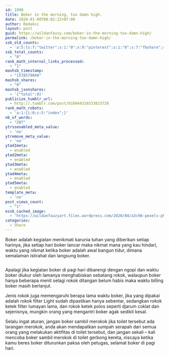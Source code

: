 ```yaml
---
id: 1990
title: Boker in the morning, too damn high.
date: 2020-01-08T08:02:22+07:00
author: Redaksi
layout: post
guid: https://wildanfauzy.com/boker-in-the-morning-too-damn-high/
permalink: /boker-in-the-morning-too-damn-high/
ssb_old_counts:
  - 'a:5:{s:7:"twitter";s:1:"0";s:9:"pinterest";s:1:"0";s:7:"fbshare";s:1:"0";s:6:"reddit";s:1:"0";s:6:"tumblr";s:1:"0";}'
ssb_total_counts:
  - "0"
rank_math_internal_links_processed:
  - "1"
mashsb_timestamp:
  - "1578579040"
mashsb_shares:
  - "0"
mashsb_jsonshares:
  - '{"total":0}'
publicize_tumblr_url:
  - http://.tumblr.com/post/616944316533833728
rank_math_robots:
  - 'a:1:{i:0;s:5:"index";}'
nb_of_words:
  - "207"
ytrssenabled_meta_value:
  - 'no'
ytremove_meta_value:
  - 'no'
ytad1meta:
  - enabled
ytad2meta:
  - enabled
ytad3meta:
  - enabled
ytad4meta:
  - enabled
ytad5meta:
  - enabled
template_meta:
  - 'no'
post_views_count:
  - "1"
essb_cached_image:
  - 'https://wildanfauzyart.files.wordpress.com/2020/04/a3c98-pexels-photo-88808.jpeg?zoom=2&#038;resize=640%2C300&#038;ssl=1'
categories:
  - Share
---
```

Boker adalah kegiatan menikmati karunia tuhan yang diberikan setiap harinya, jika setiap hari boker lancar maka nikmat mana yang kau hindari, waktu yang nikmat ketika boker adalah awal bangun tidur, dimana semalaman istirahat dan langsung boker.<figure class="wp-block-image size-large">

<img src="https://wildanfauzyart.files.wordpress.com/2020/04/a3c98-pexels-photo-88808.jpeg?w=1024&h=682" alt="" class="wp-image-1989" /> </figure> 

Apalagi jika kegiatan boker di pagi hari dibarengi dengan ngopi dan waktu boker diukur oleh lamanya menghabiskan sebatang rokok, walaupun boker hanya beberapa menit selagi rokok ditangan belum habis maka waktu billing boker masih berlanjut.

Jenis rokok juga memengaruhi berapa lama waktu boker, jika yang dipakai adalah rokok filter Light sudah dipastikan hanya sebentar, sedangkan rokok ketek filter lumayan lama, dan rokok ketek polos seperti djarum coklat dan sejenisnya, mungkin orang yang mengantri boker agak sedikit kesal.

Selalu ingat aturan, jangan boker sambil merokok jika toilet tersebut ada larangan merokok, anda akan mendapatkan sumpah serapah dari semua orang yang melakukan aktifitas di toilet tersebut, dan jangan sekali &#8211; kali mencoba boker sambil merokok di toilet gerbong kereta, niscaya ketika kamu beres boker diturunkan paksa oleh petugas, selamat boker di pagi hari.